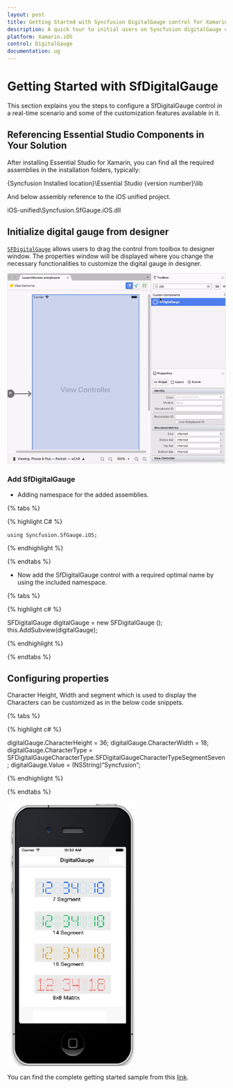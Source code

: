 ```yaml
---
layout: post
title: Getting Started with Syncfusion DigitalGauge control for Xamarin.iOS
description: A quick tour to initial users on Syncfusion digitalGauge control for Xamarin.iOS platform and also describes how to customize the characters.
platform: Xamarin.iOS
control: DigitalGauge
documentation: ug
---
```


# Getting Started with SfDigitalGauge

This section explains you the steps to configure a SfDigitalGauge control in a real-time scenario and some of the customization features available in it.

## Referencing Essential Studio Components in Your Solution

After installing Essential Studio for Xamarin, you can find all the required assemblies in the installation folders, typically:

{Syncfusion Installed location}\Essential Studio {version number}\lib

And below assembly reference to the iOS unified project.

iOS-unified\Syncfusion.SfGauge.iOS.dll 

## Initialize digital gauge from designer

[`SFDigitalGauge`](https://help.syncfusion.com/cr/xamarin-ios/Syncfusion.SfGauge.iOS.SFDigitalGauge.html) allows users to drag the control from toolbox to designer window. The properties window will be displayed where you change the necessary functionalities to customize the digital gauge in designer.

![Xamarin.iOS DigitalGauge Designer](images/designer.gif)

### Add SfDigitalGauge

* Adding namespace for the added assemblies. 

{% tabs %}

{% highlight C# %}

	using Syncfusion.SfGauge.iOS; 

{% endhighlight %}

{% endtabs %}

* Now add the SfDigitalGauge control with a required optimal name by using the included namespace.

{% tabs %}

{% highlight c# %}

SFDigitalGauge  digitalGauge = new SFDigitalGauge ();
this.AddSubview(digitalGauge);

{% endhighlight %}

{% endtabs %}

## Configuring properties

Character Height, Width and segment  which is used to display the Characters can be customized as in the below code snippets.

{% tabs %}

{% highlight c# %}

digitalGauge.CharacterHeight = 36;
digitalGauge.CharacterWidth = 18;
digitalGauge.CharacterType = SFDigitalGaugeCharacterType.SFDigitalGaugeCharacterTypeSegmentSeven;
digitalGauge.Value = (NSString)“Syncfusion”;

{% endhighlight %}

{% endtabs %}

![Xamarin.iOS DigitalGauge Getting Started](images/Objective.png)

You can find the complete getting started sample from this [link](https://github.com/SyncfusionExamples/SfDigitalGauge_GettingStarted_Xamarin.iOS).
